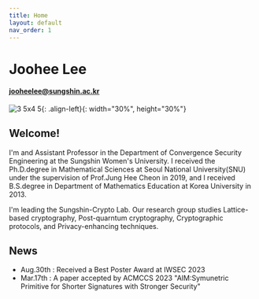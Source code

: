 ```yaml
---
title: Home
layout: default
nav_order: 1
---
```

# **Joohee** Lee
#### jooheelee@sungshin.ac.kr

![3 5x4 5](https://github.com/sungshincrypto/sungshincrypto.github.io/assets/143777085/f677ce0b-e2d5-4775-aa49-f8b493e5bcd2){: .align-left}{: width="30%", height="30%"}

## Welcome!
I'm and Assistant Professor in the Department of Convergence Security Engineering at the Sungshin Women's University.
I received the Ph.D.degree in Mathematical Sciences at Seoul National University(SNU) under the supervision of Prof.Jung Hee Cheon in 2019,
and I received B.S.degree in Department of Mathematics Education at Korea University in 2013.

I'm leading the Sungshin-Crypto Lab.
Our research group studies Lattice-based cryptography, Post-quarntum cryptography, Cryptographic protocols, and Privacy-enhancing techniques.

## News
- Aug.30th : Received a Best Poster Award at IWSEC 2023
- Mar.17th : A paper accepted by ACMCCS 2023
             "AIM:Symunetric Primitive for Shorter Signatures with Stronger Security"
  

[^1]: [It can take up to 10 minutes for changes to your site to publish after you push the changes to GitHub](https://docs.github.com/en/pages/setting-up-a-github-pages-site-with-jekyll/creating-a-github-pages-site-with-jekyll#creating-your-site).

[Just the Docs]: https://just-the-docs.github.io/just-the-docs/
[GitHub Pages]: https://docs.github.com/en/pages
[README]: https://github.com/just-the-docs/just-the-docs-template/blob/main/README.md
[Jekyll]: https://jekyllrb.com
[GitHub Pages / Actions workflow]: https://github.blog/changelog/2022-07-27-github-pages-custom-github-actions-workflows-beta/
[use this template]: https://github.com/just-the-docs/just-the-docs-template/generate
